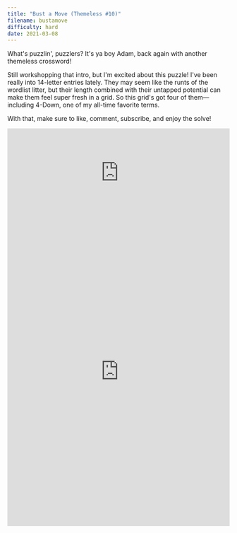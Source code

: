 ```yaml
---
title: "Bust a Move (Themeless #10)"
filename: bustamove
difficulty: hard
date: 2021-03-08
---
```


What's puzzlin', puzzlers? It's ya boy Adam, back again with another themeless crossword!

Still workshopping that intro, but I'm excited about this puzzle! I've been really into 14-letter entries lately. They may seem like the runts of the wordlist litter, but their length combined with their untapped potential can make them feel super fresh in a grid. So this grid's got four of them—including 4-Down, one of my all-time favorite terms.

With that, make sure to like, comment, subscribe, and enjoy the solve!

<iframe width="100%" height="200" src="https://www.youtube.com/embed/zkEtLRI45Ks" frameborder="0" allow="accelerometer; autoplay; clipboard-write; encrypted-media; gyroscope; picture-in-picture" allowfullscreen></iframe><br/>

<iframe height="700" width="100%" allowfullscreen="true" style="border:none;width: 100% !important;position: static;display: block !important;margin: 0 !important;"  name="80a395d458cc73db445abfa4d939b092b4a474d001c5431bf80bbf61485a14ea" src="https://amuselabs.com/pmm/crossword?id=a1b768d8&set=80a395d458cc73db445abfa4d939b092b4a474d001c5431bf80bbf61485a14ea&embed=1"></iframe>